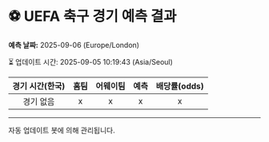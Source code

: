 # ⚽️ UEFA 축구 경기 예측 결과

**예측 날짜:** 2025-09-06 (Europe/London)

⏳ 업데이트 시간: 2025-09-05 10:19:43 (Asia/Seoul)

| 경기 시간(한국) | 홈팀 | 어웨이팀 | 예측 | 배당률(odds) |
|:-------------:|:-----:|:-------:|:-----:|:------------:|
| 경기 없음 | x | x | x | x |

---
자동 업데이트 봇에 의해 관리됩니다.
